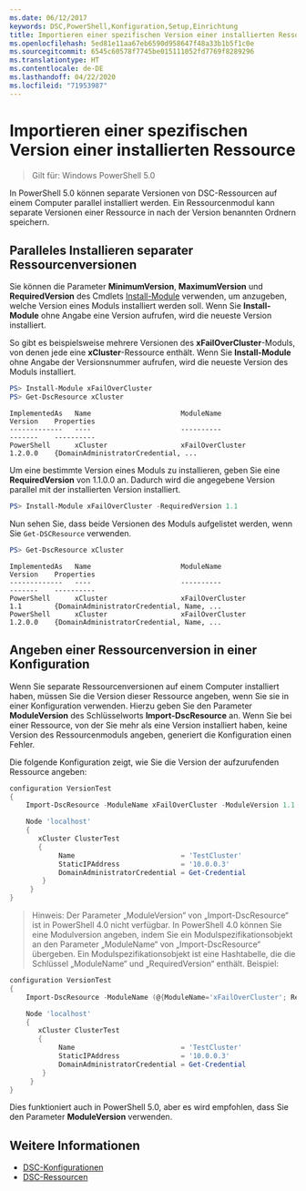 ```yaml
---
ms.date: 06/12/2017
keywords: DSC,PowerShell,Konfiguration,Setup,Einrichtung
title: Importieren einer spezifischen Version einer installierten Ressource
ms.openlocfilehash: 5ed81e11aa67eb6590d958647f48a33b1b5f1c0e
ms.sourcegitcommit: 6545c60578f7745be015111052fd7769f8289296
ms.translationtype: HT
ms.contentlocale: de-DE
ms.lasthandoff: 04/22/2020
ms.locfileid: "71953987"
---
```

# <a name="import-a-specific-version-of-an-installed-resource"></a>Importieren einer spezifischen Version einer installierten Ressource

> Gilt für: Windows PowerShell 5.0

In PowerShell 5.0 können separate Versionen von DSC-Ressourcen auf einem Computer parallel installiert werden. Ein Ressourcenmodul kann separate Versionen einer Ressource in nach der Version benannten Ordnern speichern.

## <a name="installing-separate-resource-versions-side-by-side"></a>Paralleles Installieren separater Ressourcenversionen

Sie können die Parameter **MinimumVersion**, **MaximumVersion** und **RequiredVersion** des Cmdlets [Install-Module](/powershell/module/PowershellGet/Install-Module) verwenden, um anzugeben, welche Version eines Moduls installiert werden soll. Wenn Sie **Install-Module** ohne Angabe eine Version aufrufen, wird die neueste Version installiert.

So gibt es beispielsweise mehrere Versionen des **xFailOverCluster**-Moduls, von denen jede eine **xCluster**-Ressource enthält. Wenn Sie **Install-Module** ohne Angabe der Versionsnummer aufrufen, wird die neueste Version des Moduls installiert.

```powershell
PS> Install-Module xFailOverCluster
PS> Get-DscResource xCluster
```

```output
ImplementedAs   Name                      ModuleName                     Version    Properties
-------------   ----                      ----------                     -------    ----------
PowerShell      xCluster                  xFailOverCluster               1.2.0.0    {DomainAdministratorCredential, ...
```

Um eine bestimmte Version eines Moduls zu installieren, geben Sie eine **RequiredVersion** von 1.1.0.0 an. Dadurch wird die angegebene Version parallel mit der installierten Version installiert.

```powershell
PS> Install-Module xFailOverCluster -RequiredVersion 1.1
```

Nun sehen Sie, dass beide Versionen des Moduls aufgelistet werden, wenn Sie `Get-DSCResource` verwenden.

```powershell
PS> Get-DscResource xCluster
```

```output
ImplementedAs   Name                      ModuleName                     Version    Properties
-------------   ----                      ----------                     -------    ----------
PowerShell      xCluster                  xFailOverCluster               1.1        {DomainAdministratorCredential, Name, ...
PowerShell      xCluster                  xFailOverCluster               1.2.0.0    {DomainAdministratorCredential, Name, ...
```

## <a name="specifying-a-resource-version-in-a-configuration"></a>Angeben einer Ressourcenversion in einer Konfiguration

Wenn Sie separate Ressourcenversionen auf einem Computer installiert haben, müssen Sie die Version dieser Ressource angeben, wenn Sie sie in einer Konfiguration verwenden. Hierzu geben Sie den Parameter **ModuleVersion** des Schlüsselworts **Import-DscResource** an. Wenn Sie bei einer Ressource, von der Sie mehr als eine Version installiert haben, keine Version des Ressourcenmoduls angeben, generiert die Konfiguration einen Fehler.

Die folgende Konfiguration zeigt, wie Sie die Version der aufzurufenden Ressource angeben:

```powershell
configuration VersionTest
{
    Import-DscResource -ModuleName xFailOverCluster -ModuleVersion 1.1

    Node 'localhost'
    {
       xCluster ClusterTest
       {
            Name                          = 'TestCluster'
            StaticIPAddress               = '10.0.0.3'
            DomainAdministratorCredential = Get-Credential
        }
     }
}
```

>Hinweis: Der Parameter „ModuleVersion“ von „Import-DscResource“ ist in PowerShell 4.0 nicht verfügbar. In PowerShell 4.0 können Sie eine Modulversion angeben, indem Sie ein Modulspezifikationsobjekt an den Parameter „ModuleName“ von „Import-DscResource“ übergeben. Ein Modulspezifikationsobjekt ist eine Hashtabelle, die die Schlüssel „ModuleName“ und „RequiredVersion“ enthält. Beispiel:

```powershell
configuration VersionTest
{
    Import-DscResource -ModuleName (@{ModuleName='xFailOverCluster'; RequiredVersion='1.1'} )

    Node 'localhost'
    {
       xCluster ClusterTest
       {
            Name                          = 'TestCluster'
            StaticIPAddress               = '10.0.0.3'
            DomainAdministratorCredential = Get-Credential
        }
     }
}
```

Dies funktioniert auch in PowerShell 5.0, aber es wird empfohlen, dass Sie den Parameter **ModuleVersion** verwenden.

## <a name="see-also"></a>Weitere Informationen

- [DSC-Konfigurationen](configurations.md)
- [DSC-Ressourcen](../resources/resources.md)
